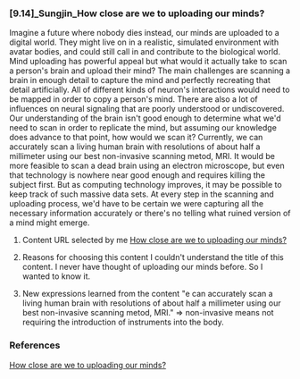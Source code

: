 ### [9.14]_Sungjin_How close are we to uploading our minds?

Imagine a future where nobody dies instead, our minds are uploaded to a digital world. They might live on in a realistic, simulated environment with avatar bodies, and could still call in and contribute to the biological world.
Mind uploading has powerful appeal but what would it actually take to scan a person's brain and upload their mind? The main challenges are scanning a brain in enough detail to capture the mind and perfectly recreating that detail artificially. All of different kinds of neuron's interactions would need to be mapped in order to copy a person's mind. There are also a lot of influences on neural signaling that are poorly understood or undiscovered. Our understanding of the brain isn't good enough to determine what we'd need to scan in order to replicate the mind, but assuming our knowledge does advance to that point, how would we scan it? Currently, we can accurately scan a living human brain with resolutions of about half a millimeter using our best non-invasive scanning metod, MRI. It would be more feasible to scan a dead brain using an electron microscope, but even that technology is nowhere near good enough and requires killing the subject first. But as computing technology improves, it may be possible to keep track of such massive data sets. At every step in the scanning and uploading process, we'd have to be certain we were capturing all the necessary information accurately or there's no telling what ruined version of a mind might emerge.

1. Content URL selected by me
[How close are we to uploading our minds?](https://www.ted.com/talks/michael_s_a_graziano_how_close_are_we_to_uploading_our_minds)

2. Reasons for choosing this content
I couldn't understand the title of this content. I never have thought of uploading our minds before. So I wanted to know it.

3. New expressions learned from the content
"e can accurately scan a living human brain with resolutions of about half a millimeter using our best non-invasive scanning metod, MRI."
=> non-invasive means not requiring the introduction of instruments into the body.

### References
[How close are we to uploading our minds?](https://www.ted.com/talks/michael_s_a_graziano_how_close_are_we_to_uploading_our_minds)
